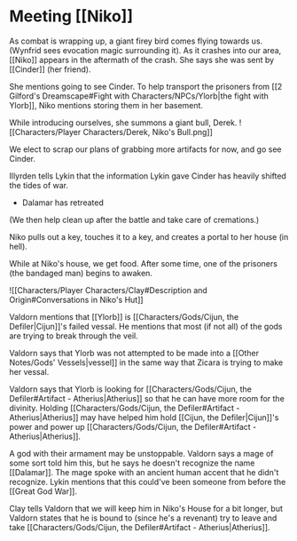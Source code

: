 # Meeting [[Niko]]
As combat is wrapping up, a giant firey bird comes flying towards us. (Wynfrid sees evocation magic surrounding it). As it crashes into our area, [[Niko]] appears in the aftermath of the crash. She says she was sent by [[Cinder]] (her friend). 

She mentions going to see Cinder. To help transport the prisoners from [[2 Gilford's Dreamscape#Fight with Characters/NPCs/Ylorb|the fight with Ylorb]], Niko mentions storing them in her basement. 

While introducing ourselves, she summons a giant bull, Derek. 
![[Characters/Player Characters/Derek, Niko's Bull.png]]

We elect to scrap our plans of grabbing more artifacts for now, and go see Cinder. 

Illyrden tells Lykin that the information Lykin gave Cinder has heavily shifted the tides of war. 
- Dalamar has retreated

(We then help clean up after the battle and take care of cremations.) 

Niko pulls out a key, touches it to a key, and creates a portal to her house (in hell). 

While at Niko's house, we get food. After some time, one of the prisoners (the bandaged man) begins to awaken. 

![[Characters/Player Characters/Clay#Description and Origin#Conversations in Niko's Hut]]

Valdorn mentions that [[Ylorb]] is [[Characters/Gods/Cijun, the Defiler|Cijun]]'s failed vessal. He mentions that most (if not all) of the gods are trying to break through the veil. 

Valdorn says that Ylorb was not attempted to be made into a [[Other Notes/Gods' Vessels|vessel]] in the same way that Zicara is trying to make her vessal. 

Valdorn says that Ylorb is looking for [[Characters/Gods/Cijun, the Defiler#Artifact - Atherius|Atherius]] so that he can have more room for the divinity. Holding [[Characters/Gods/Cijun, the Defiler#Artifact - Atherius|Atherius]] may have helped him hold [[Cijun, the Defiler|Cijun]]'s power and power up [[Characters/Gods/Cijun, the Defiler#Artifact - Atherius|Atherius]]. 

A god with their armament may be unstoppable. Valdorn says a mage of some sort told him this, but he says he doesn't recognize the name [[Dalamar]].  The mage spoke with an ancient human accent that he didn't recognize. Lykin mentions that this could've been someone from before the [[Great God War]]. 

Clay tells Valdorn that we will keep him in Niko's House for a bit longer, but Valdorn states that he is bound to (since he's a revenant) try to leave and take [[Characters/Gods/Cijun, the Defiler#Artifact - Atherius|Atherius]]. 